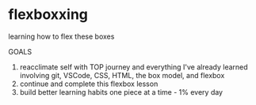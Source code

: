# flexboxxing
learning how to flex these boxes

GOALS
1) reacclimate self with TOP journey and everything I've already learned involving git, VSCode, CSS, HTML, the box model, and flexbox
2) continue and complete this flexbox lesson
3) build better learning habits one piece at a time - 1% every day